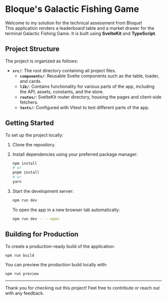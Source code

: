 # Bloque's Galactic Fishing Game

Welcome to my solution for the technical assessment from Bloque!  
This application renders a leaderboard table and a market drawer for the terminal Galactic Fishing Game. It is built using **SvelteKit** and **TypeScript**.

## Project Structure

The project is organized as follows:

- **`src/`**: The root directory containing all project files.
  - **`components/`**: Reusable Svelte components such as the table, loader, and cards.
  - **`lib/`**: Contains functionality for various parts of the app, including the API, assets, constants, and the store.
  - **`routes/`**: SvelteKit router directory, housing the pages and client-side fetchers.
  - **`tests/`**: Configured with Vitest to test different parts of the app.

## Getting Started

To set up the project locally:

1. Clone the repository.
2. Install dependencies using your preferred package manager:

   ```bash
   npm install
   # or
   pnpm install
   # or
   yarn
   ```

3. Start the development server:

   ```bash
   npm run dev
   ```

   To open the app in a new browser tab automatically:

   ```bash
   npm run dev -- --open
   ```

## Building for Production

To create a production-ready build of the application:

```bash
npm run build
```

You can preview the production build locally with:

```bash
npm run preview
```

---

Thank you for checking out this project! Feel free to contribute or reach out with any feedback.
